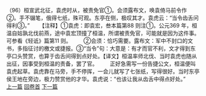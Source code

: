 （96）桓宣武北征，袁虎时从，被责免官①。会须露布文，唤袁倚马前令作②。手不辍笔，俄得七纸，殊可观。东亭在侧，极叹其才。袁虎云：“当令齿舌问得利③。”
　　【注释】①袁虎：即袁宏，叁本篇第88 则注①。公元369 年，桓温自姑孰北伐前燕，途中袁宏顶撞了桓温，所谓被责免官，可能就是因为这件事。可参看《轻诋》篇第11 则。
　　②会须：恰巧需要。露布文：军中不封口的文书，多指征讨的檄文或捷报。③“当令”句：大意是：有才而官不利，文才得到东亭口头赞赏，也算于齿舌间得到点好处。【译文】桓温率师北伐、当时袁虎也随从出征，因事受到桓温的责备，罢了官。
　　正好急需写一份告捷公文，桓温便叫袁虎起草。袁虎靠在马旁，手不停挥，一会儿就写了七张纸，写得很好。当时东亭侯王地在旁边，极力赞赏他的才华。袁虎说：“也该让我从齿舌中得点好处。”
<br>[上一篇](04_095) [回卷首](04_000) [下一篇](04_097)
